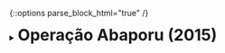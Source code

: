 {::options parse_block_html="true" /}
<details>
  <summary><h1 style="display:inline">Operação Abaporu (2015)</h1></summary>

![facebook_abaporu.png](assets/images/portfolio/abaporu.png)

Operação Abaporu is a mobile investigation game developed by the Brazilian company [Lumen Games](http://lumentech.cc). The game was part of a project created by the Brazilian government.
{: .text-justify}

Role: Game Developer  
Duration: 5 months  
Team size: 6  
Platform: [Android](https://play.google.com/store/apps/details?id=cc.lumentech.operacaoabaporu) and [iOS](https://itunes.apple.com/us/app/operação-abaporu/id989934212?mt=8)  
Engine/Language: Unity/C#  
Website: [Operação Abaporu](https://lumen.games/portfolio-item/operation-abaporu/)

As a game developer, I:

*   Extended the Unity engine to create a game database using Scriptable Objects and a UI to edit it;
*   Built the game UI (layers, stacks, transitions) using UnityUI;
*   Developed most of the gameplay;
*   Reduced the application size and memory usage (using Unity Profiler, Xcode, Android Profiler) in order to ship the game to older devices.

</details>